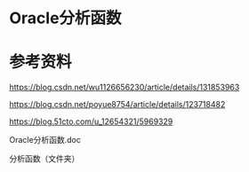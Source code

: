 # Oracle分析函数







# 参考资料

https://blog.csdn.net/wu1126656230/article/details/131853963

https://blog.csdn.net/poyue8754/article/details/123718482

https://blog.51cto.com/u_12654321/5969329



Oracle分析函数.doc

分析函数（文件夹）


